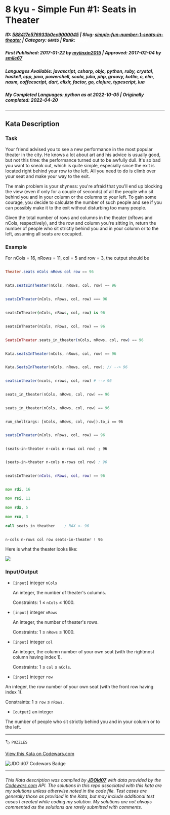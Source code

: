 # 8 kyu - Simple Fun #1: Seats in Theater

##### **ID**: [588417e576933b0ec9000045](https://www.codewars.com/kata/588417e576933b0ec9000045) | **Slug**: [simple-fun-number-1-seats-in-theater](https://www.codewars.com/kata/588417e576933b0ec9000045) | **Category**: `GAMES` | **Rank**: <span style="color:white">8 kyu</span>

##### **First Published**: 2017-01-22 ***by*** [myjinxin2015](https://www.codewars.com/users/myjinxin2015) | **Approved**: 2017-02-04 ***by*** [smile67](https://www.codewars.com/users/smile67)

##### **Languages Available**: javascript, csharp, objc, python, ruby, crystal, haskell, cpp, java, powershell, scala, julia, php, groovy, kotlin, c, elm, nasm, coffeescript, dart, elixir, factor, go, clojure, typescript, lua

##### **My Completed Languages**: python ***as at*** 2022-10-05 | **Originally completed**: 2022-04-20

---

## Kata Description


### Task

Your friend advised you to see a new performance in the most popular theater in the city. He knows a lot about art and his advice is usually good, but not this time: the performance turned out to be awfully dull. It's so bad you want to sneak out, which is quite simple, especially since the exit is located right behind your row to the left. All you need to do is climb over your seat and make your way to the exit.



 The main problem is your shyness: you're afraid that you'll end up blocking the view (even if only for a couple of seconds) of all the people who sit behind you and in your column or the columns to your left. To gain some courage, you decide to calculate the number of such people and see if you can possibly make it to the exit without disturbing too many people.



 Given the total number of rows and columns in the theater (nRows and nCols, respectively), and the row and column you're sitting in, return the number of people who sit strictly behind you and in your column or to the left, assuming all seats are occupied.



### Example



 For nCols = 16, nRows = 11, col = 5 and row = 3, the output should be



```elm

Theater.seats nCols nRows col row == 96

```

```groovy

Kata.seatsInTheater(nCols, nRows, col, row) == 96

```

```javascript

seatsInTheater(nCols, nRows, col, row) === 96

```

```coffeescript

seatsInTheater(nCols, nRows, col, row) is 96

```

```dart

seatsInTheater(nCols, nRows, col, row) == 96

```

```elixir

SeatsInTheater.seats_in_theater(nCols, nRows, col, row) == 96

```

```java

Kata.seatsInTheater(nCols, nRows, col, row) == 96

```

```csharp

Kata.SeatsInTheater(nCols, nRows, col, row); // --> 96

```

```julia

seatsintheater(ncols, nrows, col, row) # --> 96

```

```c

seats_in_theater(nCols, nRows, col, row) == 96

```

```cpp

seats_in_theater(nCols, nRows, col, row) == 96

```

```shell

run_shell(args: [nCols, nRows, col, row]).to_i == 96

```

```typescript

seatsInTheater(nCols, nRows, col, row) == 96

```

```racket

(seats-in-theater n-cols n-rows col row) ; 96

```

```clojure

(seats-in-theater n-cols n-rows col row) ; 96

```

```lua

seatsInTheater(nCols, nRows, col, row) == 96

```



```asm

mov rdi, 16

mov rsi, 11

mov rdx, 5

mov rcx, 3

call seats_in_theather    ; RAX <- 96

```

```factor

n-cols n-rows col row seats-in-theater ! 96

```



 Here is what the theater looks like:



 ![](https://files.gitter.im/myjinxin2015/eAjZ/blob)



### Input/Output





 - `[input]` integer `nCols`



   An integer, the number of theater's columns.



   Constraints: 1 ≤ `nCols` ≤ 1000.



 - `[input]` integer `nRows`



   An integer, the number of theater's rows.



   Constraints: 1 ≤ `nRows` ≤ 1000.



 - `[input]` integer `col`



   An integer, the column number of your own seat (with the rightmost column having index 1).



   Constraints: 1 ≤ `col` ≤ `nCols`.



 - `[input]` integer `row`



  An integer, the row number of your own seat (with the front row having index 1).



  Constraints: 1 ≤ `row` ≤ `nRows`.



 - `[output]` an integer



  The number of people who sit strictly behind you and in your column or to the left.



---


🏷 `PUZZLES`


[View this Kata on Codewars.com](https://www.codewars.com/kata/588417e576933b0ec9000045)

![](https://www.codewars.com/users/jdold07/badges/large "JDOld07 Codewars Badge")

---

###### *This Kata description was compiled by [**JDOld07**](https://tpstech.dev) with data provided by the [Codewars.com](https://www.codewars.com) API.  The solutions in this repo associated with this kata are my solutions unless otherwise noted in the code file.  Test cases are generally those as provided in the Kata, but may include additional test cases I created while coding my solution.  My solutions are not always commented as the solutions are rarely submitted with comments.*
